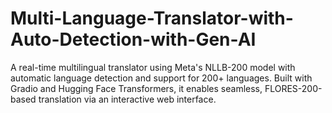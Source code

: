 # Multi-Language-Translator-with-Auto-Detection-with-Gen-AI
A real-time multilingual translator using Meta's NLLB-200 model with automatic language detection and support for 200+ languages. Built with Gradio and Hugging Face Transformers, it enables seamless, FLORES-200-based translation via an interactive web interface.

